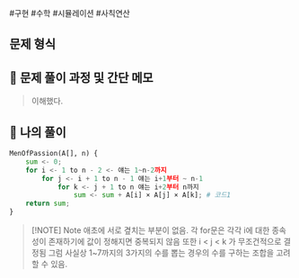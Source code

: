 #구현 #수학 #시뮬레이션 #사칙연산

## 문제 형식

## 📝 문제 풀이 과정 및 간단 메모

>이해했다.

## 🐍 나의 풀이

```python
MenOfPassion(A[], n) {
    sum <- 0;
    for i <- 1 to n - 2 <- 얘는 1~n-2까지
        for j <- i + 1 to n - 1 얘는 i+1부터 ~ n-1
            for k <- j + 1 to n 얘는 i+2부터 n까지 
                sum <- sum + A[i] × A[j] × A[k]; # 코드1
    return sum;
}
```

> [!NOTE] Note
> 애초에 서로 곂치는 부분이 없음. 각 for문은 각각 i에 대한 종속성이 존재하기에 값이 정해지면 중복되지 않음 또한 i < j < k 가 무조건적으로 결정됨 그럼 사실상 1~7까지의 3가지의 수를 뽑는 경우의 수를 구하는 조합을 고려 할 수 있음.
